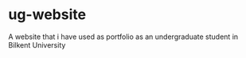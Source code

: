 # ug-website
A website that i have used as portfolio as an undergraduate student in Bilkent University
